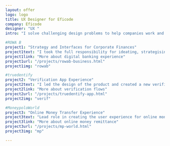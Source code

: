 ```yaml
---
layout: offer
logo: logo
title: UX Designer for Eficode
company: Eficode
designer: "UX "
intro: "I solve challenging design problems to help companies work and deliver products to your customers.<br><br>I selected the most interesting projects for you:"

#ROWA B
project1: "Strategy and Interfaces for Corporate Finances"
project1text: "I took the full responsibility for ideating, strategising, defining and designing the product. Also, I managed the team to prepare the design."
project1link: "More about digital banking experience"
project1url: "/projects/rowab-business.html"
project1img: "rowab"

#truedentify
project2: "Verification App Experience"
project2text: "I led the design of the product and created a new verification flow. I designed interfaces and accepted the final result from the development team. I did project management for the design development teams."
project2link: "More about verification flows"
project2url: "/projects/truedentify-app.html"
project2img: "verif"

#MoneypoloWorld
project3: "Online Money Transfer Experience"
project3text: "Lead role in creating the user experience for online money transfers. I developed UI and UX for the sending process and inside pages."
project3link: "More about online money remittance"
project3url: "/projects/mp-world.html"
project3img: "mp"

---
```





